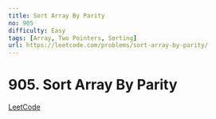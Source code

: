 ```yaml
---
title: Sort Array By Parity
no: 905
difficulty: Easy
tags: [Array, Two Pointers, Sorting]
url: https://leetcode.com/problems/sort-array-by-parity/
---
```


# 905. Sort Array By Parity

[LeetCode](https://leetcode.com/problems/sort-array-by-parity/)

